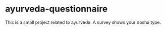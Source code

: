 # ayurveda-questionnaire
This is a small project related to ayurveda. A survey shows your dosha type.
